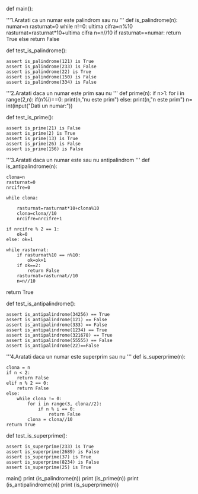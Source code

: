 def main():

'''1.Aratati ca un numar este palindrom sau nu
'''
def is_palindrome(n):
	numar=n
	rasturnat=0
	while n!=0:
		ultima cifra=n%10
		rasturnat=rasturnat*10+ultima cifra
		n=n//10
	if rasturnat==numar:
		return True
	else
		return False

def test_is_palindrome():

	assert is_palindrome(121) is True	
	assert is_palindrome(233) is False
	assert is_palindrome(22) is True
	assert is_palindrome(150) is False
	assert is_palindrome(334) is False



'''2.Aratati daca un numar este prim sau nu 
'''
def prime(n):
	if n>1:
		for i in range(2,n):
			if(n%i)==0:
				print(n,"nu este prim")
			else:
				print(n,"n este prim")
n= int(input("Dati un numar:"))

def test_is_prime():

	assert is_prime(21) is False
	assert is_prime(2) is True
	assert is_prime(13) is True
	assert is_prime(26) is False
	assert is_prime(156) is False



'''3.Aratati daca un numar este sau nu antipalindrom
'''
def is_antipalindrome(n):

    clona=n
    rasturnat=0
    nrcifre=0

    while clona:

        rasturnat=rasturnat*10+clona%10
        clona=clona//10
        nrcifre=nrcifre+1

    if nrcifre % 2 == 1:
        ok=0
    else: ok=1

    while rasturnat:
        if rasturnat%10 == n%10:
            ok=ok+1
        if ok==2:
            return False
        rasturnat=rasturnat//10
        n=n//10
  return True

def test_is_antipalindrome():

    assert is_antipalindrome(34256) == True
    assert is_antipalindrome(121) == False
    assert is_antipalindrome(333) == False
    assert is_antipalindrome(1234) == True
    assert is_antipalindrome(321678) == True
    assert is_antipalindrome(55555) == False
    assert is_antipalindrome(22)==False



'''4.Aratati daca un numar este superprim sau nu 
'''
def is_superprime(n):

    clona = n
    if n < 2:
        return False
    elif n % 2 == 0:
        return False
    else:
        while clona != 0:
            for i in range(3, clona//2):
                if n % i == 0:
                    return False
            clona = clona//10
    return True

def test_is_superprime():

    assert is_superprime(233) is True
    assert is_superprime(2689) is False
    assert is_superprime(37) is True
    assert is_superprime(8234) is False
    assert is_superprime(25) is True
 
main()
print (is_palindrome(n))
print (is_prime(n))
print (is_antipalindrome(n))
print (is_superprime(n))
